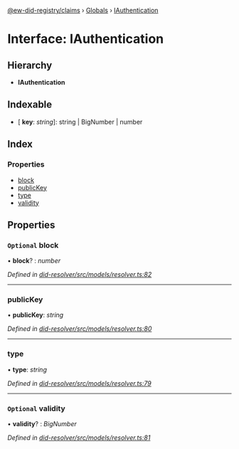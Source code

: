 [@ew-did-registry/claims](../README.md) › [Globals](../globals.md) › [IAuthentication](iauthentication.md)

# Interface: IAuthentication

## Hierarchy

* **IAuthentication**

## Indexable

* \[ **key**: *string*\]: string | BigNumber | number

## Index

### Properties

* [block](iauthentication.md#optional-block)
* [publicKey](iauthentication.md#publickey)
* [type](iauthentication.md#type)
* [validity](iauthentication.md#optional-validity)

## Properties

### `Optional` block

• **block**? : *number*

*Defined in [did-resolver/src/models/resolver.ts:82](https://github.com/energywebfoundation/ew-did-registry/blob/b2aa9a8/packages/did-resolver/src/models/resolver.ts#L82)*

___

###  publicKey

• **publicKey**: *string*

*Defined in [did-resolver/src/models/resolver.ts:80](https://github.com/energywebfoundation/ew-did-registry/blob/b2aa9a8/packages/did-resolver/src/models/resolver.ts#L80)*

___

###  type

• **type**: *string*

*Defined in [did-resolver/src/models/resolver.ts:79](https://github.com/energywebfoundation/ew-did-registry/blob/b2aa9a8/packages/did-resolver/src/models/resolver.ts#L79)*

___

### `Optional` validity

• **validity**? : *BigNumber*

*Defined in [did-resolver/src/models/resolver.ts:81](https://github.com/energywebfoundation/ew-did-registry/blob/b2aa9a8/packages/did-resolver/src/models/resolver.ts#L81)*
